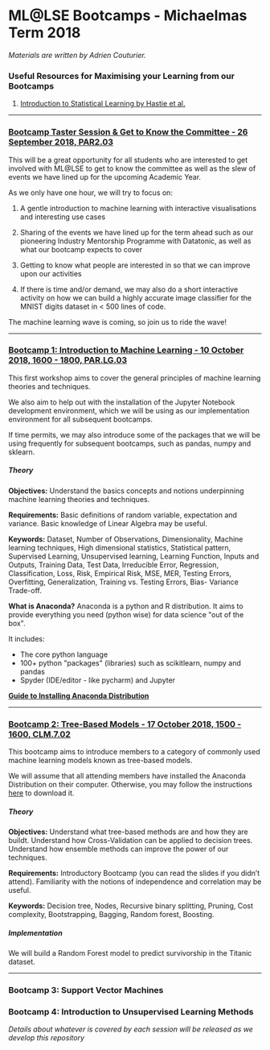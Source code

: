 # ML@LSE Bootcamps - Michaelmas Term 2018
_Materials are written by Adrien Couturier._

### Useful Resources for Maximising your Learning from our Bootcamps
1. [Introduction to Statistical Learning by Hastie et al.](https://www-bcf.usc.edu/~gareth/ISL/)

--- 

### [Bootcamp Taster Session & Get to Know the Committee - 26 September 2018, PAR2.03](/give-it-a-go)

This will be a great opportunity for all students who are interested to get involved with ML@LSE to get to know the committee as well as the slew of events we have lined up for the upcoming Academic Year. 

As we only have one hour, we will try to focus on:
1. A gentle introduction to machine learning with interactive visualisations and interesting use cases
2. Sharing of the events we have lined up for the term ahead such as our pioneering Industry Mentorship Programme with Datatonic, as well as what our bootcamp expects to cover
3. Getting to know what people are interested in so that we can improve upon our activities 

4. If there is time and/or demand, we may also do a short interactive activity on how we can build a highly accurate image classifier for the MNIST digits dataset in < 500 lines of code. 

The machine learning wave is coming, so join us to ride the wave!

---

### [Bootcamp 1: Introduction to Machine Learning - 10 October 2018, 1600 - 1800, PAR.LG.03](/Bootcamp%201)

This first workshop aims to cover the general principles of machine learning theories and techniques. 

We also aim to help out with the installation of the Jupyter Notebook development environment, which we will be using as our implementation environment for all subsequent bootcamps. 

If time permits, we may also introduce some of the packages that we will be using frequently for subsequent bootcamps, such as pandas, numpy and sklearn.

##### Theory 

**Objectives:** Understand the basics concepts and notions underpinning machine learning theories and techniques.

**Requirements:** Basic definitions of random variable, expectation and variance. Basic knowledge of Linear Algebra may be useful.

**Keywords:** Dataset, Number of Observations, Dimensionality, Machine learning techniques, High dimensional statistics, Statistical pattern, Supervised Learning, Unsupervised learning, Learning Function, Inputs and Outputs, Training Data, Test Data, Irreducible Error, Regression, Classification, Loss, Risk, Empirical Risk, MSE, MER, Testing Errors, Overfitting, Generalization, Training vs. Testing Errors, Bias- Variance Trade-off.


**What is Anaconda?** 
Anaconda is a python and R distribution. It aims to provide everything you need (python wise) for data science "out of the box".

It includes:
- The core python language
- 100+ python "packages" (libraries) such as scikitlearn, numpy and pandas 
- Spyder (IDE/editor - like pycharm) and Jupyter

[**Guide to Installing Anaconda Distribution**](https://docs.anaconda.com/anaconda/install/)

---

### [Bootcamp 2: Tree-Based Models - 17 October 2018, 1500 - 1600, CLM.7.02](/Bootcamp%202)

This bootcamp aims to introduce members to a category of commonly used machine learning models known as tree-based models. 

We will assume that all attending members have installed the Anaconda Distribution on their computer. Otherwise, you may follow the instructions [here](https://docs.anaconda.com/anaconda/install/) to download it.

##### Theory 

**Objectives:** Understand what tree-based methods are and how they are buildt. Understand how Cross-Validation can be applied to decision trees. Understand how ensemble methods can improve the power of our techniques.

**Requirements:** Introductory Bootcamp (you can read the slides if you didn’t attend). Familiarity with the notions of independence and correlation may be useful.

**Keywords:** Decision tree, Nodes, Recursive binary splitting, Pruning, Cost complexity, Bootstrapping, Bagging, Random forest, Boosting.

##### Implementation 

We will build a Random Forest model to predict survivorship in the Titanic dataset.

---

### Bootcamp 3: Support Vector Machines 

### Bootcamp 4: Introduction to Unsupervised Learning Methods

_Details about whatever is covered by each session will be released as we develop this repository_
